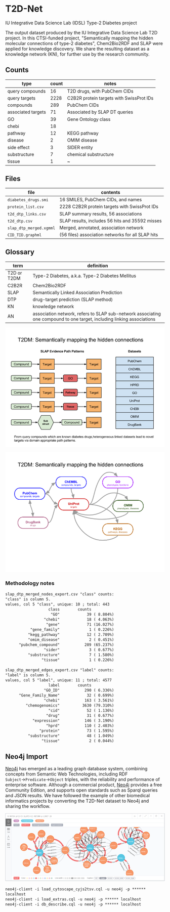 # T2D-Net

IU Integrative Data Science Lab (IDSL) Type-2 Diabetes project

The output dataset produced by the IU Integrative Data Science Lab T2D project.  In this
CTSI-funded project, "Semantically mapping the hidden molecular connections of type-2
diabetes", Chem2Bio2RDF and SLAP were applied for knowledge discovery.  We share the
resulting dataset as a knowledge network (KN), for further use by the research community.

## Counts

| type | count | notes |
|---|---|---|
| query compounds | 16 | T2D drugs, with PubChem CIDs |
| query targets | 2228 | C2B2R protein targets with SwissProt IDs |
| compounds | 289 | PubChem CIDs |
| associated targets | 71 | Associated by SLAP DT queries |
| GO | 39 | Gene Ontology class |
| chebi | 18 |  |
| pathway | 12 | KEGG pathway |
| disease | 2 | OMIM disease |
| side effect | 3 | SIDER entity |
| substructure | 7 | chemical substructure |
| tissue | 1 | ~ |

## Files
| file | contents |
|---|---|
| `diabetes_drugs.smi` | 16 SMILES, PubChem CIDs, and names |
| `protein_list.csv` | 2228 C2B2R protein targets with SwissProt IDs
| `t2d_dtp_links.csv` | SLAP summary results, 56 associations |
| `t2d_dtp.csv` | SLAP results, includes 56 hits and 35592 misses |
| `slap_dtp_merged.xgmml` | Merged, annotated, association network |
| `CID_TID.graphml` | (56 files) association networks for all SLAP hits |

## Glossary
| term | definition |
|---|---|
| T2D or T2DM | Type-2 Diabetes, a.k.a. Type-2 Diabetes Mellitus |
| C2B2R | Chem2Bio2RDF |
| SLAP| Semantically Linked Association Prediction |
| DTP | drug-target prediction (SLAP method) |
| KN | knowledge network |
| AN | association network, refers to SLAP sub-network associating one compound to one target, including linking associations |

![T2D_project_diagram.png](images/T2D_project_diagram.png)

![T2D_project_diagram_2.png](images/T2D_project_diagram_2.png)

### Methodology notes

```
slap_dtp_merged_nodes_export.csv "class" counts:
"class" is column 5.
values, col 5 "class", unique: 10 ; total: 443
                   class        counts
                    "GO"            39 ( 8.804%)
                 "chebi"            18 ( 4.063%)
                  "gene"            71 (16.027%)
           "gene_family"             1 ( 0.226%)
          "kegg_pathway"            12 ( 2.709%)
          "omim_disease"             2 ( 0.451%)
      "pubchem_compound"           289 (65.237%)
                 "sider"             3 ( 0.677%)
          "substructure"             7 ( 1.580%)
                "tissue"             1 ( 0.226%)

slap_dtp_merged_edges_export.csv "label" counts:
"label" is column 5.
values, col 5 "label", unique: 11 ; total: 4577
                   label        counts
                 "GO_ID"           290 ( 6.336%)
      "Gene_Family_Name"            32 ( 0.699%)
                 "chebi"           163 ( 3.561%)
         "chemogenomics"          3630 (79.310%)
                   "cid"            52 ( 1.136%)
                  "drug"            31 ( 0.677%)
            "expression"           146 ( 3.190%)
                  "hprd"           110 ( 2.403%)
               "protein"            73 ( 1.595%)
          "substructure"            48 ( 1.049%)
                "tissue"             2 ( 0.044%)
```

## Neo4j Import

[Neo4j](http://neo4j.com)
has emerged as a leading graph database system,
combining concepts from Semantic Web Technologies,
including RDF `Subject`&rarr;`Predicate`&rarr;`Object` triples, with
the reliability and performance of enterprise software.
Although a commercial product, [Neo4j](http://neo4j.com)
provides a free Community Edition, and supports open standards
such as Sparql queries and JSON results.
We have followed the example of other biomedical informatics
projects by converting the T2D-Net dataset
to Neo4j and sharing the workflow.

![T2D_neo4j_01.png](images/T2D_neo4j_01.png)

```
neo4j-client -i load_cytoscape_cyjs2tsv.cql -u neo4j -p ****** localhost
neo4j-client -i load_extras.cql -u neo4j -p ****** localhost
neo4j-client -i db_describe.cql -u neo4j -p ****** localhost
```
